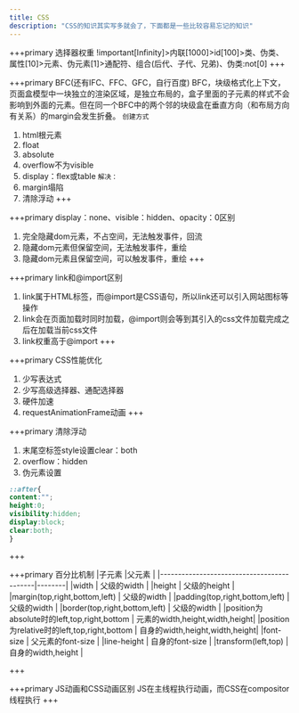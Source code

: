 ```yaml
---
title: CSS
description: "CSS的知识其实写多就会了，下面都是一些比较容易忘记的知识"
---
```


+++primary 选择器权重
!important[Infinity]>内联[1000]>id[100]>类、伪类、属性[10]>元素、伪元素[1]>通配符、组合(后代、子代、兄弟)、伪类:not[0]
+++

+++primary BFC(还有IFC、FFC、GFC，自行百度)
BFC，块级格式化上下文，页面盒模型中一块独立的渲染区域，是独立布局的，盒子里面的子元素的样式不会影响到外面的元素。但在同一个BFC中的两个邻的块级盒在垂直方向（和布局方向有关系）的margin会发生折叠。
`创建方式`
1. html根元素
2. float
3. absolute
4. overflow不为visible
5. display：flex或table
`解决：`
1. margin塌陷
2. 清除浮动
+++

+++primary display：none、visible：hidden、opacity：0区别
1. 完全隐藏dom元素，不占空间，无法触发事件，回流
2. 隐藏dom元素但保留空间，无法触发事件，重绘
3. 隐藏dom元素且保留空间，可以触发事件，重绘
+++

+++primary link和@import区别
1. link属于HTML标签，而@import是CSS语句，所以link还可以引入网站图标等操作
2. link会在页面加载时同时加载，@import则会等到其引入的css文件加载完成之后在加载当前css文件
3. link权重高于@import
+++

+++primary CSS性能优化
1. 少写表达式
2. 少写高级选择器、通配选择器
3. 硬件加速
4. requestAnimationFrame动画
+++

+++primary 清除浮动
1. 末尾空标签style设置clear：both
2. overflow：hidden
3. 伪元素设置

```css
::after{
content:"";
height:0;
visibility:hidden;
display:block;
clear:both;
}
```

+++

+++primary 百分比机制
|子元素                                      |父元素        |
|-------------------------------------------|--------|
|width                                      | 父级的width                    |
|height                                     | 父级的height                   |
|margin(top,right,bottom,left)              | 父级的width                    |
|padding(top,right,bottom,left)             | 父级的width                    |
|border(top,right,bottom,left)              | 父级的width                    |
|position为absolute时的left,top,right,bottom | 元素的width,height,width,height|
|position为relative时的left,top,right,bottom | 自身的width,height,width,height|
|font-size                                  | 父元素的font-size              |
|line-height                                | 自身的font-size                |
|transform(left,top)                        | 自身的width,height             |

+++

+++primary JS动画和CSS动画区别
JS在主线程执行动画，而CSS在compositor线程执行
+++
